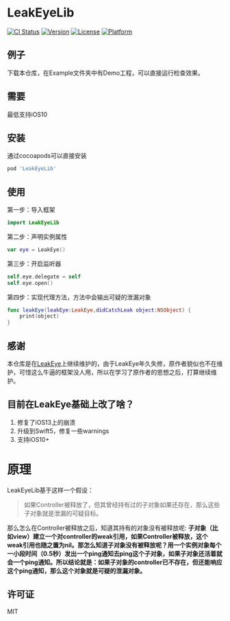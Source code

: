 # LeakEyeLib

[![CI Status](https://img.shields.io/travis/zhouxiang/LeakEyeLib.svg?style=flat)](https://travis-ci.org/zhouxiang/LeakEyeLib)
[![Version](https://img.shields.io/cocoapods/v/LeakEyeLib.svg?style=flat)](https://cocoapods.org/pods/LeakEyeLib)
[![License](https://img.shields.io/cocoapods/l/LeakEyeLib.svg?style=flat)](https://cocoapods.org/pods/LeakEyeLib)
[![Platform](https://img.shields.io/cocoapods/p/LeakEyeLib.svg?style=flat)](https://cocoapods.org/pods/LeakEyeLib)

## 例子

下载本仓库，在Example文件夹中有Demo工程，可以直接运行检查效果。


## 需要

最低支持iOS10

## 安装

通过cocoapods可以直接安装

```ruby
pod 'LeakEyeLib'
```

## 使用
第一步：导入框架

```swift
import LeakEyeLib
```

第二步：声明实例属性

```swift
var eye = LeakEye()
```

第三步：开启监听器

```swift
self.eye.delegate = self
self.eye.open()
```

第四步：实现代理方法，方法中会输出可疑的泄漏对象

```swift
func leakEye(leakEye:LeakEye,didCatchLeak object:NSObject) {
    print(object)
}
```

## 感谢
本仓库是在[LeakEye](https://github.com/zixun/LeakEye)上继续维护的，由于LeakEye年久失修，原作者貌似也不在维护，可惜这么牛逼的框架没人用，所以在学习了原作者的思想之后，打算继续维护。


## 目前在LeakEye基础上改了啥？
1. 修复了iOS13上的崩溃
2. 升级到Swift5，修复一些warnings
3. 支持iOS10+


# 原理

LeakEyeLib基于这样一个假设：
> 如果Controller被释放了，但其曾经持有过的子对象如果还存在，那么这些子对象就是泄漏的可疑目标。

那么怎么在Controller被释放之后，知道其持有的对象没有被释放呢:
**子对象（比如view）建立一个对controller的weak引用，如果Controller被释放，这个weak引用也随之置为nil。那怎么知道子对象没有被释放呢？用一个实例对象每个一小段时间（0.5秒）发出一个ping通知去ping这个子对象，如果子对象还活着就会一个ping通知。所以结论就是：如果子对象的controller已不存在，但还能响应这个ping通知，那么这个对象就是可疑的泄漏对象。**


## 许可证
MIT


